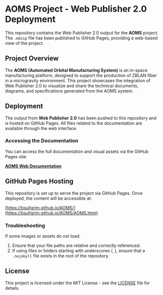 # AOMS Project - Web Publisher 2.0 Deployment

This repository contains the Web Publisher 2.0 output for the **AOMS** project. The `.mdzip` file has been published to GitHub Pages, providing a web-based view of the project. 

## Project Overview
The **AOMS (Automated Orbital Manufacturing System)** is an in-space manufacturing platform, designed to support the production of ZBLAN fiber in a microgravity environment. This project showcases the integration of Web Publisher 2.0 to visualize and share the technical documents, diagrams, and specifications generated from the AOMS system.

## Deployment
The output from **Web Publisher 2.0** has been pushed to this repository and is hosted on GitHub Pages. All files related to the documentation are available through the web interface.

### Accessing the Documentation
You can access the full documentation and visual assets via the GitHub Pages site:

[**AOMS Web Documentation**](https://github.com/bsullgrim/AOMS/)

## GitHub Pages Hosting

This repository is set up to serve the project via GitHub Pages. Once deployed, the content will be accessible at:

[https://bsullgrim.github.io/AOMS/](https://bsullgrim.github.io/AOMS/AOMS.html)

### Troubleshooting
If some images or assets do not load:
1. Ensure that your file paths are relative and correctly referenced.
2. If using files or folders starting with underscores (`_`), ensure that a `.nojekyll` file exists in the root of the repository.

## License
This project is licensed under the MIT License - see the [LICENSE](LICENSE) file for details.
